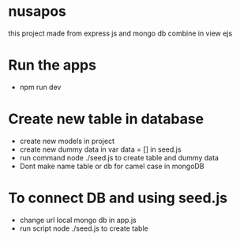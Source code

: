# nusapos
this project made from express js and mongo db combine in view ejs

# Run the apps
+ npm run dev

# Create new table in database
+ create new models in project
+ create new dummy data in var data = [] in seed.js
+ run command node ./seed.js to create table and dummy data
+ Dont make name table or db for camel case in mongoDB 

# To connect DB and using seed.js
+ change url local mongo db in app.js
+ run script node ./seed.js to create table
